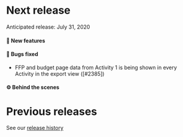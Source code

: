 # Next release

Anticipated release: July 31, 2020

#### 🚀 New features

#### 🐛 Bugs fixed

- FFP and budget page data from Activity 1 is being shown in every Activity in the export view ([#2385])

#### ⚙️ Behind the scenes

# Previous releases

See our [release history](https://github.com/18F/cms-hitech-apd/releases)
